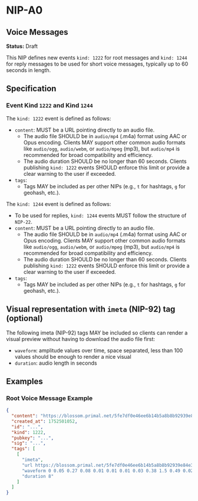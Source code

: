 NIP-A0
======

Voice Messages
-----------

**Status:** Draft

This NIP defines new events `kind: 1222` for root messages and `kind: 1244` for reply messages to be used for short voice messages, typically up to 60 seconds in length.

## Specification

### Event Kind `1222` and Kind `1244`

The `kind: 1222` event is defined as follows:

-   `content`: MUST be a URL pointing directly to an audio file.
    -   The audio file SHOULD be in `audio/mp4` (.m4a) format using AAC or Opus encoding. Clients MAY support other common audio formats like `audio/ogg`, `audio/webm`, or `audio/mpeg` (mp3), but `audio/mp4` is recommended for broad compatibility and efficiency.
    -   The audio duration SHOULD be no longer than 60 seconds. Clients publishing `kind: 1222` events SHOULD enforce this limit or provide a clear warning to the user if exceeded.
-   `tags`:
    -   Tags MAY be included as per other NIPs (e.g., `t` for hashtags, `g` for geohash, etc.).

  The `kind: 1244` event is defined as follows:
  
-    To be used for replies, `kind: 1244` events MUST follow the structure of `NIP-22`.
-   `content`: MUST be a URL pointing directly to an audio file.
    -   The audio file SHOULD be in `audio/mp4` (.m4a) format using AAC or Opus encoding. Clients MAY support other common audio formats like `audio/ogg`, `audio/webm`, or `audio/mpeg` (mp3), but `audio/mp4` is recommended for broad compatibility and efficiency.
    -   The audio duration SHOULD be no longer than 60 seconds. Clients publishing `kind: 1222` events SHOULD enforce this limit or provide a clear warning to the user if exceeded.
-   `tags`:
    -   Tags MAY be included as per other NIPs (e.g., `t` for hashtags, `g` for geohash, etc.).


## Visual representation with `imeta` (NIP-92) tag (optional)

The following imeta (NIP-92) tags MAY be included so clients can render a visual preview without having to download the audio file first:

- `waveform`: amplitude values over time, space separated, less than 100 values should be enough to render a nice visual
- `duration`: audio length in seconds

## Examples

### Root Voice Message Example

```json
{
  "content": "https://blossom.primal.net/5fe7df0e46ee6b14b5a8b8b92939e84e3ca5e3950eb630299742325d5ed9891b.mp4",
  "created_at": 1752501052,
  "id": "...",
  "kind": 1222,
  "pubkey": "...",
  "sig": "...",
  "tags": [
    [
      "imeta",
      "url https://blossom.primal.net/5fe7df0e46ee6b14b5a8b8b92939e84e3ca5e3950eb630299742325d5ed9891b.mp4",
      "waveform 0 0.05 0.27 0.08 0.01 0.01 0.01 0.03 0.38 1.5 0.49 0.02 0.28 0.04 0.01 0 0 0.39 0.22 0.16 0.05 0.06 0.55 0.01 0.06 0.01 0 0 0.02 0.61 0.02 0.07 0.01 0.21 0.09 0.12 0.63 0.01 0.02 0.02 0.42 0.02 0.68 0.05 0.02 0.05 0.02 0 0 0 0",
      "duration 8"
    ]
  ]
}